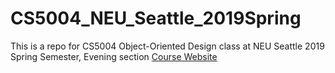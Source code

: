 # CS5004_NEU_Seattle_2019Spring
This is a repo for CS5004 Object-Oriented Design class at NEU Seattle 2019 Spring Semester, Evening section
[Course Website](https://course.ccs.neu.edu/cs5004sp1905-seattle/)
